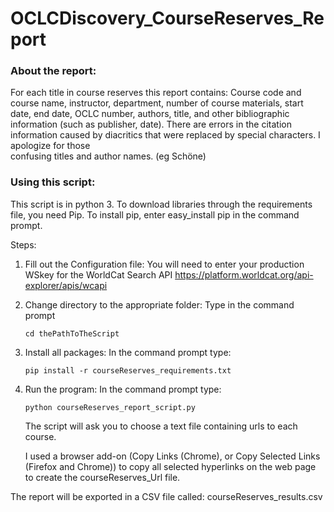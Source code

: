# OCLCDiscovery_CourseReserves_Report

 ### About the report:
For each title in course reserves this report contains:
    Course code and course name, instructor, department, number of course materials, 
    start date, end date, OCLC number, authors, title, and other bibliographic information (such as publisher, date).
    There are errors in the citation information caused by diacritics that were replaced by special characters. I apologize for those       
    confusing titles and author names. (eg Scho&#x308;ne)
  
 ### Using this script:
 
This script is in python 3. To download libraries through the requirements file, you need Pip. To install pip, enter easy_install pip in the command prompt.

Steps:
 1) Fill out the Configuration file:
    You will need to enter your production WSkey for the WorldCat Search API https://platform.worldcat.org/api-explorer/apis/wcapi

 2) Change directory to the appropriate folder:
    Type in the command prompt
 
    ```shell
    cd thePathToTheScript
    ```

 3) Install all packages:
    In the command prompt type:
    
    ```shell
    pip install -r courseReserves_requirements.txt
    ```

 4) Run the program:
    In the command prompt type: 
    
    ```shell
    python courseReserves_report_script.py
    ```
    The script will ask you to choose a text file containing urls to each course.
    
    I used a browser add-on (Copy Links (Chrome), or Copy Selected Links (Firefox and Chrome)) to copy all selected hyperlinks on the web page       to create the courseReserves_Url file.
    
The report will be exported in a CSV file called: courseReserves_results.csv


  
